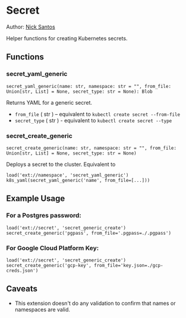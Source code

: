 # Secret

Author: [Nick Santos](https://github.com/nicks)

Helper functions for creating Kubernetes secrets.

## Functions

### secret_yaml_generic

```
secret_yaml_generic(name: str, namespace: str = "", from_file: Union[str, List] = None, secret_type: str = None): Blob
```

Returns YAML for a generic secret.

* `from_file` ( str ) – equivalent to `kubectl create secret --from-file`
* `secret_type` ( str ) - equivalent to `kubectl create secret --type`

### secret_create_generic

```
secret_create_generic(name: str, namespace: str = "", from_file: Union[str, List] = None, secret_type: str = None)
```

Deploys a secret to the cluster. Equivalent to

```
load('ext://namespace', 'secret_yaml_generic')
k8s_yaml(secret_yaml_generic('name', from_file=[...]))
```

## Example Usage

### For a Postgres password:

```
load('ext://secret', 'secret_generic_create')
secret_create_generic('pgpass', from_file='.pgpass=./.pgpass')
```

### For Google Cloud Platform Key:

```
load('ext://secret', 'secret_generic_create')
secret_create_generic('gcp-key', from_file='key.json=./gcp-creds.json')
```

## Caveats

- This extension doesn't do any validation to confirm that names or namespaces are valid.
